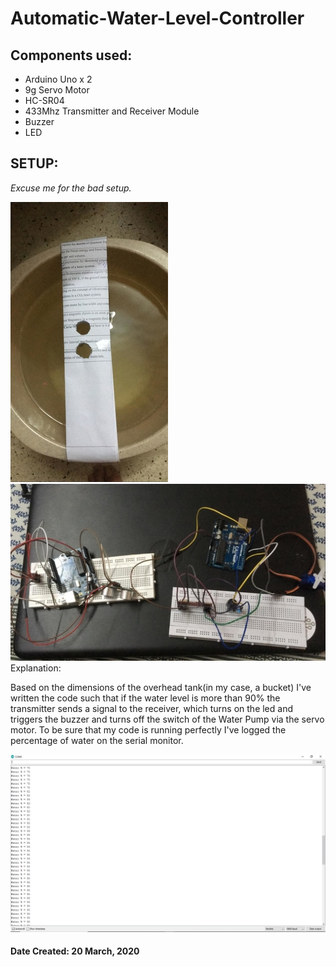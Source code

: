 # Automatic-Water-Level-Controller

## Components used:
<ul>
  <li>Arduino Uno x 2</li>
  <li>9g Servo Motor</li>
  <li>HC-SR04</li>
  <li>433Mhz Transmitter and Receiver Module</li>
  <li>Buzzer</li>
  <li>LED</li>
</ul>
 
## SETUP:
<i>Excuse me for the bad setup.</i>


<img src="https://github.com/adimehta03/Automatic-Water-Level-Controller/blob/master/setup.jpg" alt="basic setup" />
<img src="https://github.com/adimehta03/Automatic-Water-Level-Controller/blob/master/waterlevel.jpg" alt="Entire Setup/>

## Explanation:

Based on the dimensions of the overhead tank(in my case, a bucket) I've written the code such that if the water level is more than 90% the transmitter sends a signal to the receiver, which turns on the led and triggers the buzzer and turns off the switch of the Water Pump via the servo motor. To be sure that my code is running perfectly I've logged the percentage of water on the serial monitor.

<img src="https://github.com/adimehta03/Automatic-Water-Level-Controller/blob/master/serial_com/serial3.jpeg" />

#### Date Created: 20 March, 2020
